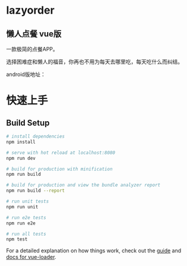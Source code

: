 # lazyorder
## 懒人点餐 vue版

  一款极简的点餐APP。

  选择困难症和懒人的福音，你再也不用为每天去哪里吃，每天吃什么而纠结。

android版地址：[](https://github.com/zyqzyq/LazyOrder)

# 快速上手

## Build Setup

``` bash
# install dependencies
npm install

# serve with hot reload at localhost:8080
npm run dev

# build for production with minification
npm run build

# build for production and view the bundle analyzer report
npm run build --report

# run unit tests
npm run unit

# run e2e tests
npm run e2e

# run all tests
npm test
```

For a detailed explanation on how things work, check out the [guide](http://vuejs-templates.github.io/webpack/) and [docs for vue-loader](http://vuejs.github.io/vue-loader).
